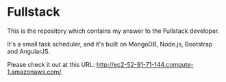 # Fullstack
This is the repository which contains my answer to the Fullstack developer.


It's a small task scheduler, and it's built on MongoDB, Node.js, Bootstrap and AngularJS.

Please check it out at this URL: http://ec2-52-91-71-144.compute-1.amazonaws.com/.
 
